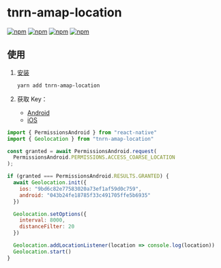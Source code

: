 # tnrn-amap-location

[![npm](https://img.shields.io/npm/v/tnrn-amap-location.svg)](https://www.npmjs.com/package/tnrn-amap-location)
[![npm](https://img.shields.io/npm/dm/tnrn-amap-location.svg)](https://www.npmjs.com/package/tnrn-amap-location)
[![npm](https://img.shields.io/npm/dt/tnrn-amap-location.svg)](https://www.npmjs.com/package/tnrn-amap-location)
[![npm](https://img.shields.io/npm/l/tnrn-amap-location.svg)](https://github.com/tnrn/tnrn-amap-location/master/LICENSE)

## 使用

1.  [安装](docs/installation.md)

	```
	yarn add tnrn-amap-location
	```
	
2.  获取 Key：
    * [Android](http://lbs.amap.com/api/android-location-sdk/guide/create-project/get-key)
    * [iOS](http://lbs.amap.com/api/ios-location-sdk/guide/create-project/get-key)

```javascript
import { PermissionsAndroid } from "react-native"
import { Geolocation } from "tnrn-amap-location"

const granted = await PermissionsAndroid.request(
  PermissionsAndroid.PERMISSIONS.ACCESS_COARSE_LOCATION
);

if (granted === PermissionsAndroid.RESULTS.GRANTED) {
  await Geolocation.init({
    ios: "9bd6c82e77583020a73ef1af59d0c759",
    android: "043b24fe18785f33c491705ffe5b6935"
  })

  Geolocation.setOptions({
    interval: 8000,
    distanceFilter: 20
  })

  Geolocation.addLocationListener(location => console.log(location))
  Geolocation.start()
}
```
